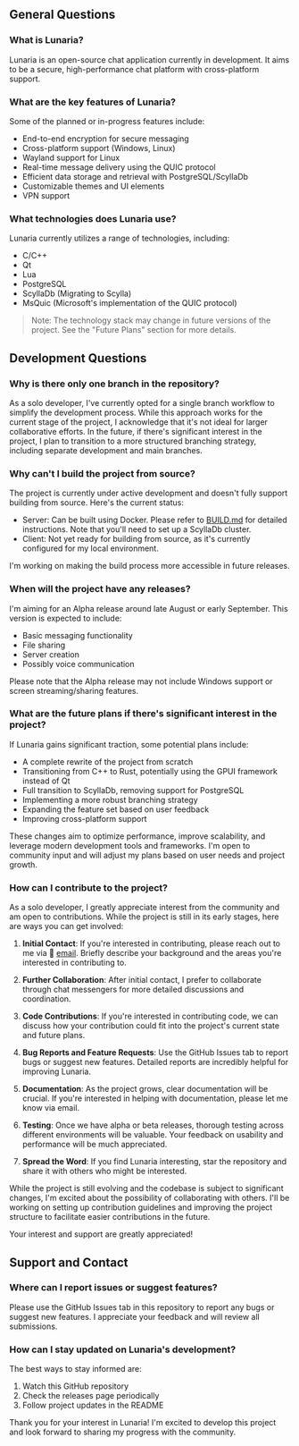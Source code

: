 ## General Questions

### What is Lunaria?
Lunaria is an open-source chat application currently in development. It aims to be a secure, high-performance chat platform with cross-platform support.

### What are the key features of Lunaria?
Some of the planned or in-progress features include:
- End-to-end encryption for secure messaging
- Cross-platform support (Windows, Linux)
- Wayland support for Linux
- Real-time message delivery using the QUIC protocol
- Efficient data storage and retrieval with PostgreSQL/ScyllaDb
- Customizable themes and UI elements
- VPN support

### What technologies does Lunaria use?
Lunaria currently utilizes a range of technologies, including:
- C/C++
- Qt
- Lua
- PostgreSQL
- ScyllaDb (Migrating to Scylla)
- MsQuic (Microsoft's implementation of the QUIC protocol)

> Note: The technology stack may change in future versions of the project. See the "Future Plans" section for more details.

## Development Questions

### Why is there only one branch in the repository?
As a solo developer, I've currently opted for a single branch workflow to simplify the development process. While this approach works for the current stage of the project, I acknowledge that it's not ideal for larger collaborative efforts. In the future, if there's significant interest in the project, I plan to transition to a more structured branching strategy, including separate development and main branches.

### Why can't I build the project from source?
The project is currently under active development and doesn't fully support building from source. Here's the current status:
- Server: Can be built using Docker. Please refer to [BUILD.md](../BUILD.md) for detailed instructions. Note that you'll need to set up a ScyllaDb cluster.
- Client: Not yet ready for building from source, as it's currently configured for my local environment.

I'm working on making the build process more accessible in future releases.

### When will the project have any releases?
I'm aiming for an Alpha release around late August or early September. This version is expected to include:
- Basic messaging functionality
- File sharing
- Server creation
- Possibly voice communication

Please note that the Alpha release may not include Windows support or screen streaming/sharing features.

### What are the future plans if there's significant interest in the project?
If Lunaria gains significant traction, some potential plans include:
- A complete rewrite of the project from scratch
- Transitioning from C++ to Rust, potentially using the GPUI framework instead of Qt
- Full transition to ScyllaDb, removing support for PostgreSQL
- Implementing a more robust branching strategy
- Expanding the feature set based on user feedback
- Improving cross-platform support

These changes aim to optimize performance, improve scalability, and leverage modern development tools and frameworks. I'm open to community input and will adjust my plans based on user needs and project growth.

### How can I contribute to the project?
As a solo developer, I greatly appreciate interest from the community and am open to contributions. While the project is still in its early stages, here are ways you can get involved:

1. **Initial Contact**: If you're interested in contributing, please reach out to me via 📧 [email](mailto:akzestia@gmail.com). Briefly describe your background and the areas you're interested in contributing to.

2. **Further Collaboration**: After initial contact, I prefer to collaborate through chat messengers for more detailed discussions and coordination.

3. **Code Contributions**: If you're interested in contributing code, we can discuss how your contribution could fit into the project's current state and future plans.

4. **Bug Reports and Feature Requests**: Use the GitHub Issues tab to report bugs or suggest new features. Detailed reports are incredibly helpful for improving Lunaria.

5. **Documentation**: As the project grows, clear documentation will be crucial. If you're interested in helping with documentation, please let me know via email.

6. **Testing**: Once we have alpha or beta releases, thorough testing across different environments will be valuable. Your feedback on usability and performance will be much appreciated.

7. **Spread the Word**: If you find Lunaria interesting, star the repository and share it with others who might be interested.

While the project is still evolving and the codebase is subject to significant changes, I'm excited about the possibility of collaborating with others. I'll be working on setting up contribution guidelines and improving the project structure to facilitate easier contributions in the future.

Your interest and support are greatly appreciated!
## Support and Contact

### Where can I report issues or suggest features?
 Please use the GitHub Issues tab in this repository to report any bugs or suggest new features. I appreciate your feedback and will review all submissions.

### How can I stay updated on Lunaria's development?
The best ways to stay informed are:
1. Watch this GitHub repository
2. Check the releases page periodically
3. Follow project updates in the README

Thank you for your interest in Lunaria! I'm excited to develop this project and look forward to sharing my progress with the community.
